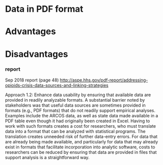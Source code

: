 # Data in PDF format

# Advantages

# Disadvantages

### report 
Sep 2018 report (page 48)
http://aspe.hhs.gov/pdf-report/addressing-opioids-crisis-data-sources-and-linking-strategies

Approach 1.2: Enhance data usability by ensuring that available data are provided
in readily analyzable formats. A substantial barrier noted by stakeholders was that
useful data sources are sometimes provided in formats (e.g., PDF formats) that do not
readily support empirical analyses. Examples include the ARCOS data, as well as state
data made available in a PDF table even though it had originally been created in Excel.
Having to work with such formats creates a cost for researchers, who must translate data
into a format that can be analyzed with statistical programs. The translation creates
unneeded risk of further data-entry errors. For data that are already being made available,
and particularly for data that may already exist in formats that facilitate incorporation into
analytic software, costs to researchers can be reduced by ensuring that data are provided
in files that support analysis is a straightforward way.
